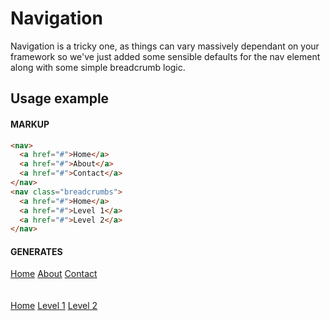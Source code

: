 # Navigation
Navigation is a tricky one, as things can vary massively dependant on your framework so we've just added some sensible defaults for the nav element along with some simple breadcrumb logic.

## Usage example
#### MARKUP
``` html
<nav>
  <a href="#">Home</a>
  <a href="#">About</a>
  <a href="#">Contact</a>
</nav>
<nav class="breadcrumbs">
  <a href="#">Home</a>
  <a href="#">Level 1</a>
  <a href="#">Level 2</a>
</nav>
```
#### GENERATES
<div class="example-code" style="padding-bottom: 20px;">
<nav>
  <a href="#">Home</a>
  <a href="#">About</a>
  <a href="#">Contact</a>
</nav>
<br/>
<br/>
<nav class="breadcrumbs">
  <a href="#">Home</a>
  <a href="#">Level 1</a>
  <a href="#">Level 2</a>
</nav>
</div>
